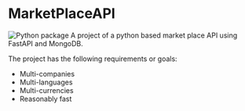 # MarketPlaceAPI
![Python package](https://github.com/jburckel/market-place-api/workflows/Python%20package/badge.svg)
A project of a python based market place API using FastAPI and MongoDB.

The project has the following requirements or goals:
 * Multi-companies
 * Multi-languages
 * Multi-currencies
 * Reasonably fast
